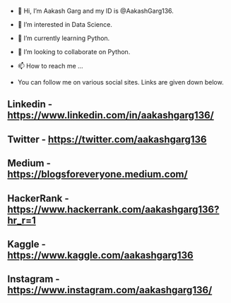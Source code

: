 - 👋 Hi, I’m Aakash Garg and my ID is @AakashGarg136.
- 👀 I’m interested in Data Science.
- 🌱 I’m currently learning Python.
- 💞️ I’m looking to collaborate on Python.
- 📫 How to reach me ...

- You can follow me on various social sites. Links are given down below.

## Linkedin - https://www.linkedin.com/in/aakashgarg136/
## Twitter - https://twitter.com/aakashgarg136
## Medium - https://blogsforeveryone.medium.com/
## HackerRank - https://www.hackerrank.com/aakashgarg136?hr_r=1
## Kaggle - https://www.kaggle.com/aakashgarg136
## Instagram - https://www.instagram.com/aakashgarg136/

<!---
AakashGarg136/AakashGarg136 is a ✨ special ✨ repository because its `README.md` (this file) appears on your GitHub profile.
You can click the Preview link to take a look at your changes.
--->

